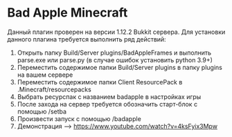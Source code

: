 # Bad Apple Minecraft
Данный плагин проверен на версии 1.12.2 Bukkit сервера.
Для установки данного плагина требуется выполнить ряд действий:
1. Открыть папку Build/Server plugins/BadAppleFrames и выполнить parse.exe или parse.py (в случае ошибок установить python 3.9+)
2. Переместить содержимое папки Build/Server plugins в папку plugins на вашем сервере
3. Переместить содержимое папки Client ResourcePack в .Minecraft/resourcepacks
4. Выбрать ресурспак с названием badapple в настройках игры
5. После захода на сервер требуется обозначить старт-блок с помощью /setba
6. Произвести запуск с помощью /badapple
7. Демонстрация --> https://www.youtube.com/watch?v=4ksFyix3Mpw
